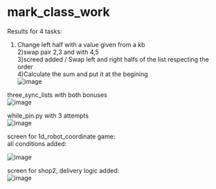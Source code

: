 # mark_class_work

Results for 4 tasks: </br>
1) Change left half with a value given from a kb</br>
2)swap pair 2,3 and with 4,5</br>
3)screed added / Swap left and right halfs of the list respecting the order </br>
4)Calculate the sum and put it at the begining </br>
![image](https://user-images.githubusercontent.com/63554654/206694543-b2187b8a-f2c1-4f48-b16d-47d2fa714d8f.png)</br>


three_sync_lists with both bonuses</br>
![image](https://user-images.githubusercontent.com/63554654/205482441-86a34688-0b9d-4fe8-b59e-242f5956cdc8.png)</br>

while_pin.py with 3 attempts </br>
![image](https://user-images.githubusercontent.com/63554654/204074519-c42faae5-e84e-4824-891e-7682ae107c15.png) </br>


screen for 1d_robot_coordinate game: </br>
all conditions added: </br>

![image](https://user-images.githubusercontent.com/63554654/203629111-a1a91da0-daaf-4c77-82b0-70db4ef2eeb5.png)</br>

screen for shop2, delivery logic added: </br>
![image](https://user-images.githubusercontent.com/63554654/201108835-6760c174-fb7c-4f52-95ed-97fb92bbafb9.png)</br>
